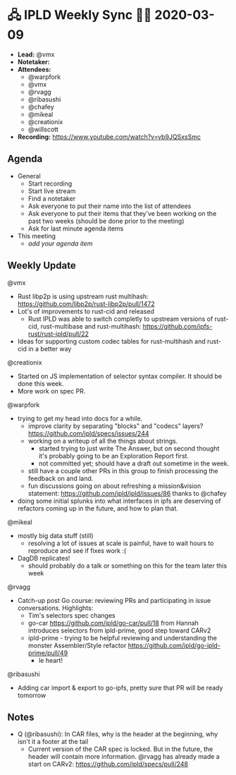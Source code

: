 # 🖧 IPLD Weekly Sync 🙌🏽 2020-03-09

- **Lead:** @vmx
- **Notetaker:**
- **Attendees:**
  - @warpfork
  - @vmx
  - @rvagg
  - @ribasushi
  - @chafey
  - @mikeal
  - @creationix
  - @willscott
- **Recording:** https://www.youtube.com/watch?v=yb9JQSxsSmc


## Agenda

- General
  - Start recording
  - Start live stream
  - Find a notetaker
  - Ask everyone to put their name into the list of attendees
  - Ask everyone to put their items that they've been working on the past two weeks (should be done prior to the meeting)
  - Ask for last minute agenda items
- This meeting
  - _add your agenda item_


## Weekly Update

@vmx
 - Rust libp2p is using upstream rust multihash: https://github.com/libp2p/rust-libp2p/pull/1472
 - Lot's of improvements to rust-cid and released
   - Rust IPLD was able to switch completly to upstream versions of rust-cid, rust-multibase and rust-multihash: https://github.com/ipfs-rust/rust-ipld/pull/22 
 - Ideas for supporting custom codec tables for rust-multihash and rust-cid in a better way

@creationix
 - Started on JS implementation of selector syntax compiler. It should be done this week.
 - More work on spec PR.

@warpfork
- trying to get my head into docs for a while.
	- improve clarity by separating "blocks" and "codecs" layers?  https://github.com/ipld/specs/issues/244
	- working on a writeup of all the things about strings.
		- started trying to just write The Answer, but on second thought it's probably going to be an Exploration Report first.
		- not committed yet; should have a draft out sometime in the week.
    - still have a couple other PRs in this group to finish processing the feedback on and land.
    - fun discussions going on about refreshing a mission&vision statement: https://github.com/ipld/ipld/issues/86 thanks to @chafey
- doing some initial splunks into what interfaces in ipfs are deserving of refactors coming up in the future, and how to plan that.

@mikeal
 - mostly big data stuff (still)
     - resolving a lot of issues at scale is painful, have to wait hours to reproduce and see if fixes work :(
 - DagDB replicates!
     - should probably do a talk or something on this for the team later this week

@rvagg
 - Catch-up post Go course: reviewing PRs and participating in issue conversations. Highlights:
     - Tim's selectors spec changes
     - go-car https://github.com/ipld/go-car/pull/18 from Hannah introduces selectors from ipld-prime, good step toward CARv2
     - ipld-prime - trying to be helpful reviewing and understanding the monster Assembler/Style refactor https://github.com/ipld/go-ipld-prime/pull/49
         - le heart!

@ribasushi
 - Adding car import & export to go-ipfs, pretty sure that PR will be ready tomorrow


## Notes

<!-- After each call, the notetaker submits a PR to https://github.com/ipld/team-mgmt to store the notes on the meeting-notes folder -->

 - Q (@ribasushi): In CAR files, why is the header at the beginning, why isn't it a footer at the tail
   - Current version of the CAR spec is locked. But in the future, the header will contain more information. @rvagg has already made a start on CARv2: https://github.com/ipld/specs/pull/248
